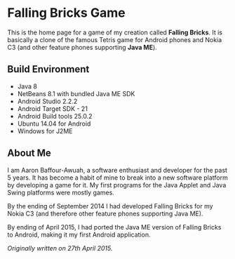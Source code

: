 # Falling Bricks Game

This is the home page for a game of my creation called **Falling Bricks**. It is basically a clone of the famous Tetris game for Android phones and Nokia C3		(and other feature phones supporting **Java ME**).

## Build Environment

* Java 8
* NetBeans 8.1 with bundled Java ME SDK
* Android Studio 2.2.2
* Android Target SDK - 21
* Android Build tools 25.0.2
* Ubuntu 14.04 for Android
* Windows for J2ME 

## About Me
I am Aaron Baffour-Awuah, a software enthusiast and developer for the past 5 years. It has become a habit of mine to break into a new software platform by developing a game for it. My first programs for the Java Applet and Java Swing platforms were mostly games.

By the ending of September 2014 I had developed Falling Bricks for my Nokia C3 (and therefore other feature phones supporting Java ME).

By ending of April 2015, I had ported the Java ME version of Falling Bricks to Android, making it my first Android application.

*Originally written on 27th April 2015.*
